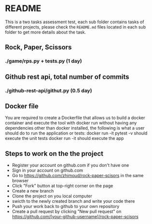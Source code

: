 # README
This is a two tasks assessment test, each sub folder contains tasks of different projects, please check the `README.md` files located in each sub folder to get more details about the task.

## Rock, Paper, Scissors
### ./game/rps.py + tests.py (1 day)

## Github rest api, total number of commits 
### ./github-rest-api/githut.py (0.5 day)
## Docker file
You are required to create a Dockerfile that allows us to build a docker container and execute the tool with docker run without having any dependencies other than docker installed, the following is what a user should do to run the application or tests:
docker run -it pytest -v should execute the unit tests
docker run -it should execute the app
## Steps to work on the the project
* Register your account on github.com if you don't have one
* Sign in your account on github.com
* Go to https://github.com/zhimoud/rock-paper-scisors in the same browser
* Click "Fork" button at top-right corner on the page
* Create a new branch
* Clone the project on you local computer
* swicth to the newly created branch and write your code there
* Push your work back to github to your own repository
* Create a pull request by clicking "New pull request" on https://github.com/[your-github-username]/rock-paper-scisors

    
    
